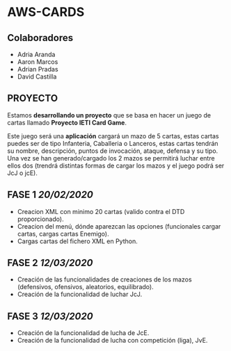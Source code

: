 # AWS-CARDS

## Colaboradores
  - Adria Aranda
  - Aaron Marcos
  - Adrian Pradas
  - David Castilla

## PROYECTO

Estamos **desarrollando un proyecto** que se basa en hacer un juego de cartas llamado **Proyecto IETI Card Game**.

Este juego será una **aplicación** cargará un mazo de 5 cartas, estas cartas puedes ser de tipo Infanteria, Caballeria o Lanceros, estas cartas tendrán su nombre, descripción, puntos de invocación, ataque, defensa y su tipo. Una vez se han generado/cargado los 2 mazos se permitirá luchar entre ellos dos (trendrá distintas formas de cargar los mazos y el juego podrá ser JcJ o jcE).

## FASE 1 *20/02/2020*

- Creacion XML con minimo 20 cartas (valido contra el DTD proporcionado).
- Creacion del menú, dónde aparezcan las opciones (funcionales cargar cartas, cargas cartas Enemigo).
- Cargas cartas del fichero XML en Python.

## FASE 2 *12/03/2020*

- Creación de las funcionalidades de creaciones de los mazos (defensivos, ofensivos, aleatorios, equilibrado).
- Creación de la funcionalidad de luchar JcJ.

## FASE 3 *12/03/2020*

- Creación de la funcionalidad de lucha de JcE.
- Creación de la funcionalidad de lucha con competición (liga), JvE.
